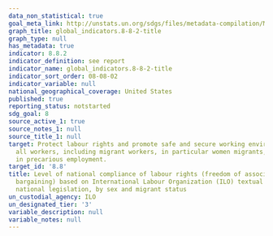 ```yaml
---
data_non_statistical: true
goal_meta_link: http://unstats.un.org/sdgs/files/metadata-compilation/Metadata-Goal-8.pdf
graph_title: global_indicators.8-8-2-title
graph_type: null
has_metadata: true
indicator: 8.8.2
indicator_definition: see report
indicator_name: global_indicators.8-8-2-title
indicator_sort_order: 08-08-02
indicator_variable: null
national_geographical_coverage: United States
published: true
reporting_status: notstarted
sdg_goal: 8
source_active_1: true
source_notes_1: null
source_title_1: null
target: Protect labour rights and promote safe and secure working environments for
  all workers, including migrant workers, in particular women migrants, and those
  in precarious employment.
target_id: '8.8'
title: Level of national compliance of labour rights (freedom of association and collective
  bargaining) based on International Labour Organization (ILO) textual sources and
  national legislation, by sex and migrant status
un_custodial_agency: ILO
un_designated_tier: '3'
variable_description: null
variable_notes: null
---
```

